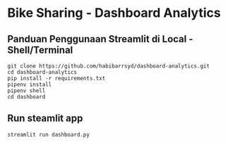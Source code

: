 # Bike Sharing - Dashboard Analytics

## Panduan Penggunaan Streamlit di Local - Shell/Terminal
```
git clone https://github.com/habibarrsyd/dashboard-analytics.git
cd dashboard-analytics
pip install -r requirements.txt
pipenv install
pipenv shell
cd dashboard
```

## Run steamlit app
```
streamlit run dashboard.py
```
